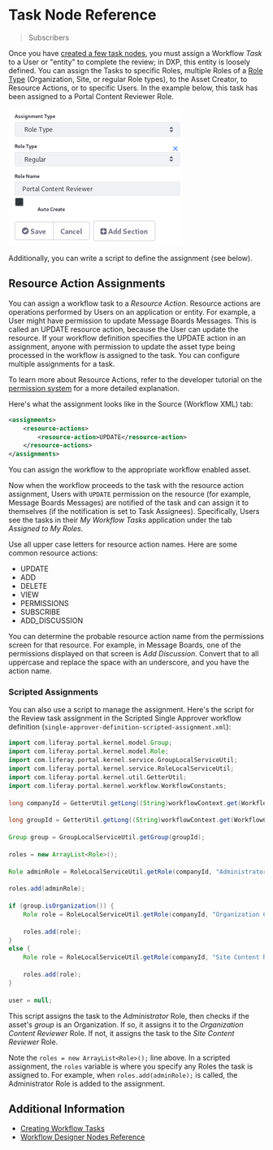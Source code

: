 # Task Node Reference

> Subscribers

Once you have [created a few task nodes](./creating-workflow-tasks.md), you must assign a Workflow _Task_ to a User or "entity" to complete the review; in DXP, this entity is loosely defined. You can assign the Tasks to specific Roles, multiple Roles of a [Role Type](../../../../users-and-permissions/roles-and-permissions/understanding-roles-and-permissions.md) (Organization, Site, or regular Role types), to the Asset Creator, to Resource Actions, or to specific Users. In the example below, this task has been assigned to a Portal Content Reviewer Role.

![You can add an Assignment to a Task node.](./task-node-reference/images/01.png)

 Additionally, you can write a script to define the assignment (see below).

## Resource Action Assignments

You can assign a workflow task to a _Resource Action_. Resource actions are operations performed by Users on an application or entity. For example, a User might have permission to update Message Boards Messages. This is called an UPDATE resource action, because the User can update the resource. If your workflow definition specifies the UPDATE action in an assignment, anyone with permission to update the asset type being processed in the workflow is assigned to the task. You can configure multiple assignments for a task.

To learn more about Resource Actions, refer to the developer tutorial on the [permission system](../../../developing-applications/permissions.md) for a more detailed explanation.

Here's what the assignment looks like in the Source (Workflow XML) tab:

```xml
<assignments>
    <resource-actions>
        <resource-action>UPDATE</resource-action>
    </resource-actions>
</assignments>
```

You can assign the workflow to the appropriate workflow enabled asset.

Now when the workflow proceeds to the task with the resource action assignment, Users with `UPDATE` permission on the resource (for example, Message Boards Messages) are notified of the task and can assign it to themselves (if the notification is set to Task Assignees). Specifically, Users see the tasks in their *My Workflow Tasks* application under the tab *Assigned to My Roles*.

Use all upper case letters for resource action names. Here are some common resource actions:

* UPDATE
* ADD
* DELETE
* VIEW
* PERMISSIONS
* SUBSCRIBE
* ADD_DISCUSSION

You can determine the probable resource action name from the permissions screen for that resource. For example, in Message Boards, one of the permissions displayed on that screen is *Add Discussion*. Convert that to all uppercase and replace the space with an underscore, and you have the action name.

### Scripted Assignments

You can also use a script to manage the assignment. Here's the script for the Review task assignment in the Scripted Single Approver workflow definition (`single-approver-definition-scripted-assignment.xml`):

```groovy
import com.liferay.portal.kernel.model.Group;
import com.liferay.portal.kernel.model.Role;
import com.liferay.portal.kernel.service.GroupLocalServiceUtil;
import com.liferay.portal.kernel.service.RoleLocalServiceUtil;
import com.liferay.portal.kernel.util.GetterUtil;
import com.liferay.portal.kernel.workflow.WorkflowConstants;

long companyId = GetterUtil.getLong((String)workflowContext.get(WorkflowConstants.CONTEXT_COMPANY_ID));

long groupId = GetterUtil.getLong((String)workflowContext.get(WorkflowConstants.CONTEXT_GROUP_ID));

Group group = GroupLocalServiceUtil.getGroup(groupId);

roles = new ArrayList<Role>();

Role adminRole = RoleLocalServiceUtil.getRole(companyId, "Administrator");

roles.add(adminRole);

if (group.isOrganization()) {
    Role role = RoleLocalServiceUtil.getRole(companyId, "Organization Content Reviewer");

    roles.add(role);
}
else {
    Role role = RoleLocalServiceUtil.getRole(companyId, "Site Content Reviewer");

    roles.add(role);
}

user = null;
```

This script assigns the task to the *Administrator* Role, then checks if the asset's *group* is an Organization. If so, it assigns it to the *Organization Content Reviewer* Role. If not, it assigns the task to the *Site Content Reviewer* Role.

Note the `roles = new ArrayList<Role>();` line above. In a scripted assignment, the `roles` variable is where you specify any Roles the task is assigned to. For example, when `roles.add(adminRole);` is called, the Administrator Role is added to the assignment.

## Additional Information

* [Creating Workflow Tasks](./creating-workflow-tasks.md)
* [Workflow Designer Nodes Reference](./workflow-designer-nodes-overview.md)
